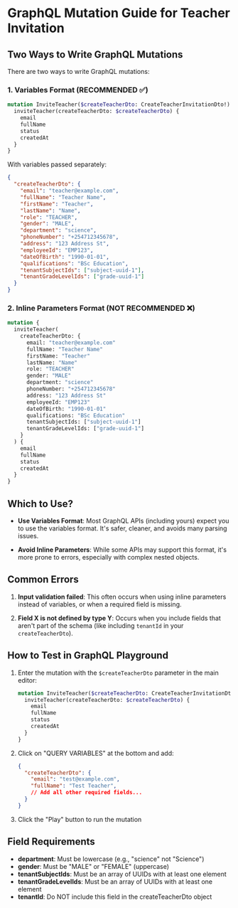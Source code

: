 # GraphQL Mutation Guide for Teacher Invitation

## Two Ways to Write GraphQL Mutations

There are two ways to write GraphQL mutations:

### 1. Variables Format (RECOMMENDED ✅)

```graphql
mutation InviteTeacher($createTeacherDto: CreateTeacherInvitationDto!) {
  inviteTeacher(createTeacherDto: $createTeacherDto) {
    email
    fullName
    status
    createdAt
  }
}
```

With variables passed separately:

```json
{
  "createTeacherDto": {
    "email": "teacher@example.com",
    "fullName": "Teacher Name",
    "firstName": "Teacher",
    "lastName": "Name",
    "role": "TEACHER",
    "gender": "MALE",
    "department": "science",
    "phoneNumber": "+254712345678",
    "address": "123 Address St",
    "employeeId": "EMP123",
    "dateOfBirth": "1990-01-01",
    "qualifications": "BSc Education",
    "tenantSubjectIds": ["subject-uuid-1"],
    "tenantGradeLevelIds": ["grade-uuid-1"]
  }
}
```

### 2. Inline Parameters Format (NOT RECOMMENDED ❌)

```graphql
mutation {
  inviteTeacher(
    createTeacherDto: {
      email: "teacher@example.com"
      fullName: "Teacher Name"
      firstName: "Teacher"
      lastName: "Name"
      role: "TEACHER"
      gender: "MALE"
      department: "science"
      phoneNumber: "+254712345678"
      address: "123 Address St"
      employeeId: "EMP123"
      dateOfBirth: "1990-01-01"
      qualifications: "BSc Education"
      tenantSubjectIds: ["subject-uuid-1"]
      tenantGradeLevelIds: ["grade-uuid-1"]
    }
  ) {
    email
    fullName
    status
    createdAt
  }
}
```

## Which to Use?

- **Use Variables Format**: Most GraphQL APIs (including yours) expect you to use the variables format. It's safer, cleaner, and avoids many parsing issues.

- **Avoid Inline Parameters**: While some APIs may support this format, it's more prone to errors, especially with complex nested objects.

## Common Errors

1. **Input validation failed**: This often occurs when using inline parameters instead of variables, or when a required field is missing.

2. **Field X is not defined by type Y**: Occurs when you include fields that aren't part of the schema (like including `tenantId` in your `createTeacherDto`).

## How to Test in GraphQL Playground

1. Enter the mutation with the `$createTeacherDto` parameter in the main editor:
   ```graphql
   mutation InviteTeacher($createTeacherDto: CreateTeacherInvitationDto!) {
     inviteTeacher(createTeacherDto: $createTeacherDto) {
       email
       fullName
       status
       createdAt
     }
   }
   ```

2. Click on "QUERY VARIABLES" at the bottom and add:
   ```json
   {
     "createTeacherDto": {
       "email": "test@example.com",
       "fullName": "Test Teacher",
       // Add all other required fields...
     }
   }
   ```

3. Click the "Play" button to run the mutation

## Field Requirements

- **department**: Must be lowercase (e.g., "science" not "Science")
- **gender**: Must be "MALE" or "FEMALE" (uppercase)
- **tenantSubjectIds**: Must be an array of UUIDs with at least one element
- **tenantGradeLevelIds**: Must be an array of UUIDs with at least one element
- **tenantId**: Do NOT include this field in the createTeacherDto object
